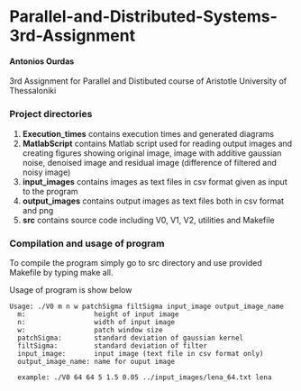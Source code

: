 # Parallel-and-Distributed-Systems-3rd-Assignment
#### Antonios Ourdas
3rd Assignment for Parallel and Distibuted course of Aristotle University of Thessaloniki

### Project directories
1. **Execution_times** contains execution times and generated diagrams
2. **MatlabScript** contains Matlab script used for reading output images and creating figures showing original image, image with additive gaussian noise, denoised image and residual image (difference of filtered and noisy image)
3. **input_images** contains images as text files in csv format given as input to the program
4. **output_images** contains output images as text files both in csv format and png
5. **src** contains source code including V0, V1, V2, utilities and Makefile

### Compilation and usage of program
To compile the program simply go to src directory and use provided Makefile by typing make all.

Usage of program is show below

```
Usage: ./V0 m n w patchSigma filtSigma input_image output_image_name
  m:                 height of input image
  n:                 width of input image
  w:                 patch window size
  patchSigma:        standard deviation of gaussian kernel
  filtSigma:         standard deviation of filter
  input_image:       input image (text file in csv format only)
  output_image_name: name for ouput image

  example: ./V0 64 64 5 1.5 0.05 ../input_images/lena_64.txt lena
```
